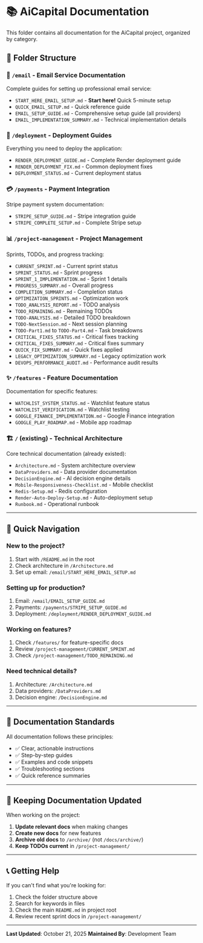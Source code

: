 # 📚 AiCapital Documentation

This folder contains all documentation for the AiCapital project, organized by category.

## 📁 Folder Structure

### 📧 `/email` - Email Service Documentation
Complete guides for setting up professional email service:
- `START_HERE_EMAIL_SETUP.md` - **Start here!** Quick 5-minute setup
- `QUICK_EMAIL_SETUP.md` - Quick reference guide
- `EMAIL_SETUP_GUIDE.md` - Comprehensive setup guide (all providers)
- `EMAIL_IMPLEMENTATION_SUMMARY.md` - Technical implementation details

### 🚀 `/deployment` - Deployment Guides
Everything you need to deploy the application:
- `RENDER_DEPLOYMENT_GUIDE.md` - Complete Render deployment guide
- `RENDER_DEPLOYMENT_FIX.md` - Common deployment fixes
- `DEPLOYMENT_STATUS.md` - Current deployment status

### 💳 `/payments` - Payment Integration
Stripe payment system documentation:
- `STRIPE_SETUP_GUIDE.md` - Stripe integration guide
- `STRIPE_COMPLETE_SETUP.md` - Complete Stripe setup

### 📊 `/project-management` - Project Management
Sprints, TODOs, and progress tracking:
- `CURRENT_SPRINT.md` - Current sprint status
- `SPRINT_STATUS.md` - Sprint progress
- `SPRINT_1_IMPLEMENTATION.md` - Sprint 1 details
- `PROGRESS_SUMMARY.md` - Overall progress
- `COMPLETION_SUMMARY.md` - Completion status
- `OPTIMIZATION_SPRINTS.md` - Optimization work
- `TODO_ANALYSIS_REPORT.md` - TODO analysis
- `TODO_REMAINING.md` - Remaining TODOs
- `TODO-ANALYSIS.md` - Detailed TODO breakdown
- `TODO-NextSession.md` - Next session planning
- `TODO-Part1.md` to `TODO-Part4.md` - Task breakdowns
- `CRITICAL_FIXES_STATUS.md` - Critical fixes tracking
- `CRITICAL_FIXES_SUMMARY.md` - Critical fixes summary
- `QUICK_FIX_SUMMARY.md` - Quick fixes applied
- `LEGACY_OPTIMIZATION_SUMMARY.md` - Legacy optimization work
- `DEVOPS_PERFORMANCE_AUDIT.md` - Performance audit results

### ✨ `/features` - Feature Documentation
Documentation for specific features:
- `WATCHLIST_SYSTEM_STATUS.md` - Watchlist feature status
- `WATCHLIST_VERIFICATION.md` - Watchlist testing
- `GOOGLE_FINANCE_IMPLEMENTATION.md` - Google Finance integration
- `GOOGLE_PLAY_ROADMAP.md` - Mobile app roadmap

### 🏗️ `/` (existing) - Technical Architecture
Core technical documentation (already existed):
- `Architecture.md` - System architecture overview
- `DataProviders.md` - Data provider documentation
- `DecisionEngine.md` - AI decision engine details
- `Mobile-Responsiveness-Checklist.md` - Mobile checklist
- `Redis-Setup.md` - Redis configuration
- `Render-Auto-Deploy-Setup.md` - Auto-deployment setup
- `Runbook.md` - Operational runbook

---

## 🎯 Quick Navigation

### New to the project?
1. Start with `/README.md` in the root
2. Check architecture in `/Architecture.md`
3. Set up email: `/email/START_HERE_EMAIL_SETUP.md`

### Setting up for production?
1. Email: `/email/EMAIL_SETUP_GUIDE.md`
2. Payments: `/payments/STRIPE_SETUP_GUIDE.md`
3. Deployment: `/deployment/RENDER_DEPLOYMENT_GUIDE.md`

### Working on features?
1. Check `/features/` for feature-specific docs
2. Review `/project-management/CURRENT_SPRINT.md`
3. Check `/project-management/TODO_REMAINING.md`

### Need technical details?
1. Architecture: `/Architecture.md`
2. Data providers: `/DataProviders.md`
3. Decision engine: `/DecisionEngine.md`

---

## 📝 Documentation Standards

All documentation follows these principles:
- ✅ Clear, actionable instructions
- ✅ Step-by-step guides
- ✅ Examples and code snippets
- ✅ Troubleshooting sections
- ✅ Quick reference summaries

---

## 🔄 Keeping Documentation Updated

When working on the project:
1. **Update relevant docs** when making changes
2. **Create new docs** for new features
3. **Archive old docs** to `/archive/` (not `/docs/archive/`)
4. **Keep TODOs current** in `/project-management/`

---

## 📞 Getting Help

If you can't find what you're looking for:
1. Check the folder structure above
2. Search for keywords in files
3. Check the main `README.md` in project root
4. Review recent sprint docs in `/project-management/`

---

**Last Updated**: October 21, 2025
**Maintained By**: Development Team

